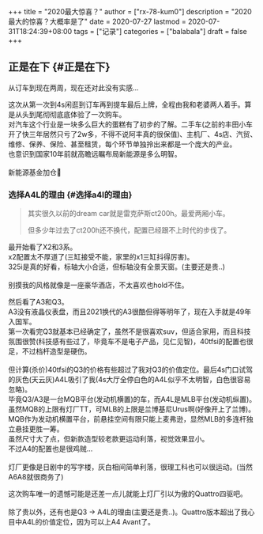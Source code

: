 +++
title = "2020最大惊喜？"
author = ["rx-78-kum0"]
description = "2020最大的惊喜？大概率是了"
date = 2020-07-27
lastmod = 2020-07-31T18:24:39+08:00
tags = ["记录"]
categories = ["balabala"]
draft = false
+++

## 正是在下 {#正是在下}

<p class="verse">
从订车到现在两周，现在还对此没有实感...<br />
</p>

<p class="verse">
这次从第一次到4s闲逛到订车再到提车最后上牌，全程由我和老婆两人着手。算是从头到尾彻彻底底体验了一次购车。<br />
对汽车这个行业是一块多么巨大的蛋糕有了初步的了解。二手车(之前的丰田小车开了快三年居然只亏了2w多，不得不说阿丰真的很保值)、主机厂、4s店、汽贸、维修、保养、保险、甚至租赁，每个环节单独拎出来都是一个庞大的产业。<br />
也意识到国家10年前就高瞻远瞩布局新能源是多么明智。<br />
<br />
新能源基金加仓🐶<br />
</p>


### 选择A4L的理由 {#选择a4l的理由}

> 其实很久以前的dream car就是雷克萨斯ct200h。最爱两厢小车。
>
> 但多少年过去了ct200h还不换代，配置已经跟不上时代的步伐了。

<p class="verse">
最开始看了X2和3系。<br />
x2配置太不厚道了(三缸接受不能，家里的x1三缸抖得厉害)。<br />
325i是真的好看，标轴大小合适，但标轴没有全景天窗。(主要还是贵..)<br />
<br />
别摸我的风格就像是一座豪华酒店，不太喜欢也hold不住。<br />
</p>

<p class="verse">
然后看了A3和Q3。<br />
A3没有液晶仪表盘，而且2021换代的A3很酷但得等明年了，现在入手就是49年入国军。<br />
第一次看完Q3就基本已经确定了，虽然不是很喜欢suv，但适合家用，而且科技氛围很赞(科技感有些过了，毕竟车不是电子产品，见仁见智)，40tfsi的配置也很足，不过档杆造型是硬伤。<br />
<br />
但计算(杀价)40tfsi的Q3的价格有些超过了我对Q3的价值定位。最后4s门口试驾的灰色(天云灰)A4L吸引了我(4s大厅全停白色的A4L似乎不太明智，白色很容易忽略)。<br />
毕竟Q3/A3是一台MQB平台(发动机横置)的车，而A4L是MLB平台(发动机纵置)。虽然MQB的上限有灯厂TT，可MLB的上限是兰博基尼Urus啊(好像开上了兰博)。MQB作为发动机横置平台，前悬挂空间有限只能上麦弗逊，显然MLB的多连杆独立悬挂更胜一筹。<br />
虽然尺寸大了点，但新款造型较老款更运动利落，视觉效果显小。<br />
不过A4的配置也是很鸡贼...<br />
<br />
灯厂更像是日剧中的写字楼，灰白相间简单利落，很理工科也可以很运动。(当然A6A8就很商务了)<br />
</p>

<p class="verse">
这次购车唯一的遗憾可能是还差一点儿就能上灯厂引以为傲的Quattro四驱吧。<br />
<br />
除了贵以外，还有也是Q3 -> A4L的理由(主要还是贵..)。Quattro版本超出了我心目中A4L的价值定位，因为可以上A4 Avant了。<br />
</p>
